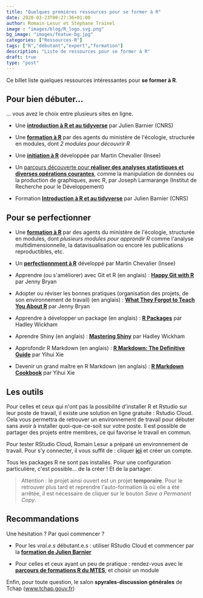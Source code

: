 ```yaml
---
title: "Quelques premières ressources pour se former à R"
date: 2020-03-23T00:27:36+01:00
author: Romain Lesur et Stéphane Trainel
image : "images/blog/R_logo.svg.png"
bg_image: "images/featue-bg.jpg"
categories: ["Ressources-R"]
tags: ["R","débutant","expert","formation"]
description: "Liste de ressources pour se former à R"
draft: true
type: "post"
---
```


Ce billet liste quelques ressources intéressantes pour **se former à R**.

## Pour bien débuter...

... vous avez le choix entre plusieurs sites en ligne.

* Une [**introduction à R et au tidyverse**](https://juba.github.io/tidyverse/index.html) par Julien Barnier (CNRS)

* Une [**formation à R**](https://mtes-mct.github.io/parcours-r/) par des agents du ministère de l'écologie, structurée en modules, dont _2 modules pour découvrir R_

* Une [**initiation à R**](https://teaching.slmc.fr/r/index.html ) développée par Martin Chevalier (Insee)

* Un [parcours découverte pour **réaliser des analyses statistiques et diverses opérations courantes**](http://larmarange.github.io/analyse-R/), comme la manipulation de données ou la production de graphiques, avec R, par Joseph Larmarange (Institut de Recherche pour le Développement)

* Formation [**Introduction à R et au tidyverse**](https://juba.github.io/tidyverse/) par Julien Barnier (CNRS) 

## Pour se perfectionner

* Une [**formation à R**](https://mtes-mct.github.io/parcours-r/) par des agents du ministère de l'écologie, structurée en modules, dont _plusieurs modules pour approndir R_ comme l'analyse multidimensionnelle, la datavisualisation ou encore les publications reproductibles, etc.

* Un [**perfectionnment à R**](https://teaching.slmc.fr/perf/index.html) développé par Martin Chevalier (Insee)

* Apprendre (ou s'améliorer) avec Git et R (en anglais) : [**Happy Git with R**](https://happygitwithr.com/) par Jenny Bryan

* Adopter ou réviser les bonnes pratiques (organisation des projets, de son environnement de travail) (en anglais) : [**What They Forgot to Teach You About R**](https://rstats.wtf/) par Jenny Bryan

* Apprendre à développer un package (en anglais) : [**R Packages**](http://r-pkgs.had.co.nz/) par Hadley Wickham

* Aprendre Shiny (en anglais) : [**Mastering Shiny**](https://mastering-shiny.org/) par Hadley Wickham

* Approfondir R Markdown (en anglais) : [**R Markdown: The Definitive Guide**](https://bookdown.org/yihui/rmarkdown/) par Yihui Xie 

* Devenir un grand maître en R Markdown (en anglais) : [**R Markdown Cookbook**](https://bookdown.org/yihui/rmarkdown-cookbook/) par Yihui Xie 


## Les outils

Pour celles et ceux qui n'ont pas la possibilité d'installer R et Rstudio sur leur poste de travail, il existe une solution en ligne gratuite : Rstudio Cloud. Cela vous permettra de retrouver un environnement de travail pour débuter sans avoir à installer quoi-que-ce-soit sur votre poste. Il est possible de partager des projets entre membres, ce qui favorise le travail en commun. 

Pour tester RStudio Cloud, Romain Lesur a préparé un environnement de travail. Pour s'y connecter, il vous suffit de : cliquer [**ici**](https://rstudio.cloud/project/1056996) et créer un compte.

Tous les packages R ne sont pas installés. Pour une configuration particulière, c'est possible... de la créer ! Et de la partager.

> Attention : le projet ainsi ouvert est un projet **temporaire**. Pour le retrouver plus tard et reprendre l'auto-formation là où elle a été arrêtée, il est nécessaire de cliquer sur le bouton *Save a Permanent Copy*.


## Recommandations

Une hésitation ? Par quoi commencer ? 

* Pour les *vrai.e.s* débutant.e.s : utiliser RStudio Cloud et commencer par la [**formation de Julien Barnier**](https://juba.github.io/tidyverse/)

* Pour celles et ceux ayant un peu de pratique : rendez-vous avec le [**parcours de formations R du MTES**](https://mtes-mct.github.io/parcours-r), et choisir un module

Enfin, pour toute question, le salon **spyrales-discussion générales** de Tchap (www.tchap.gouv.fr)